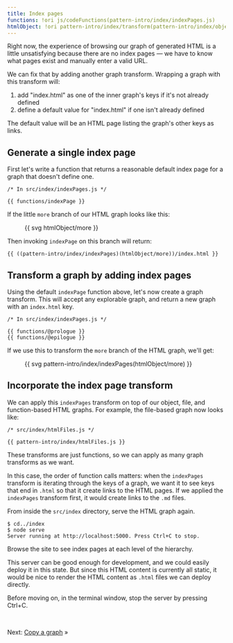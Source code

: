 ```yaml
---
title: Index pages
functions: !ori js/codeFunctions(pattern-intro/index/indexPages.js)
htmlObject: !ori pattern-intro/index/transform(pattern-intro/index/object)
---
```


Right now, the experience of browsing our graph of generated HTML is a little unsatisfying because there are no index pages — we have to know what pages exist and manually enter a valid URL.

We can fix that by adding another graph transform. Wrapping a graph with this transform will:

1. add "index.html" as one of the inner graph's keys if it's not already defined
2. define a default value for "index.html" if one isn't already defined

The default value will be an HTML page listing the graph's other keys as links.

## Generate a single index page

First let's write a function that returns a reasonable default index page for a graph that doesn't define one.

```{{'js'}}
/* In src/index/indexPages.js */

{{ functions/indexPage }}
```

If the little `more` branch of our HTML graph looks like this:

<figure>
{{ svg htmlObject/more }}
</figure>

Then invoking `indexPage` on this branch will return:

```{{'html'}}
{{ ((pattern-intro/index/indexPages)(htmlObject/more))/index.html }}
```

## Transform a graph by adding index pages

Using the default `indexPage` function above, let's now create a graph transform. This will accept any explorable graph, and return a new graph with an `index.html` key.

```{{'js'}}
/* In src/index/indexPages.js */

{{ functions/@prologue }}
{{ functions/@epilogue }}
```

If we use this to transform the `more` branch of the HTML graph, we'll get:

<figure>
{{ svg pattern-intro/index/indexPages(htmlObject/more) }}
</figure>

## Incorporate the index page transform

We can apply this `indexPages` transform on top of our object, file, and function-based HTML graphs. For example, the file-based graph now looks like:

```{{'js'}}
/* src/index/htmlFiles.js */

{{ pattern-intro/index/htmlFiles.js }}
```

These transforms are just functions, so we can apply as many graph transforms as we want.

In this case, the order of function calls matters: when the `indexPages` transform is iterating through the keys of a graph, we want it to see keys that end in `.html` so that it create links to the HTML pages. If we applied the `indexPages` transform first, it would create links to the `.md` files.

<span class="tutorialStep"></span> From inside the `src/index` directory, serve the HTML graph again.

```console
$ cd../index
$ node serve
Server running at http://localhost:5000. Press Ctrl+C to stop.
```

<span class="tutorialStep"></span> Browse the site to see index pages at each level of the hierarchy.

This server can be good enough for development, and we could easily deploy it in this state. But since this HTML content is currently all static, it would be nice to render the HTML content as `.html` files we can deploy directly.

<span class="tutorialStep"></span> Before moving on, in the terminal window, stop the server by pressing Ctrl+C.

&nbsp;

Next: [Copy a graph](copy.html) »
